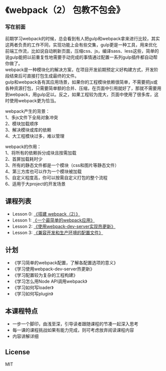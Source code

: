 # 《webpack（2） 包教不包会》

### 写在前面
前期学习webpack的时候，总会看到有人把gulp和webpack拿来进行比较，其实这两者负责的工作不同，实现功能上会有些交集，gulp更是一种工具，用来优化前端工作流，比如说自动刷新页面，压缩css、js，编译sass、less这些，简单的说gulp能把以前重复性地需要手动完成的事情通过配置一系列gulp插件都自动帮你做了。  
webpack是一种模块化的解决方案，在项目开发前期预定义好构建方式，开发阶段结束后可直接打包生成最终的文件。  
gulp和webpack各有其应用场景，如果你的工程模块依赖很简单，不需要把js或各种资源打包，只需要简单额的合并、压缩，在页面中引用就好了，那就不需要用到webpack，用gulp足以。反之，如果工程较为庞大，页面中使用了很多库，这时使用webpack更为恰当。

webpack产生的背景：  
1、多js文件下全局对象冲突  
2、模块加载顺序  
3、解决模块或库的依赖  
4、大工程模块过多，难以管理  

webpack的作用：  
1、将所有的依赖拆分成块且按需加载  
2、首屏加载耗时少  
3、所有的静态文件都是一个模块（css和图片等静态文件）  
4、第三方库也可以作为一个模块被加载  
5、自定义程度高，你可以按需自定义打包的整个流程  
6、适用于大project的开发场景  


## 课程列表

* Lesson 0: [《搭建 webpack（2）》](https://github.com/kingvid-chan/webpack-lessons/tree/master/lesson0)
* Lesson 1: [《一个最简单的webpack应用》](https://github.com/kingvid-chan/webpack-lessons/tree/master/lesson1)
* Lesson 2: [《使用webpack-dev-server实现热更新》](https://github.com/kingvid-chan/webpack-lessons/tree/master/lesson2)
* Lesson 3: [《兼容开发和生产环境的配置文件》](https://github.com/kingvid-chan/webpack-lessons/tree/master/lesson3)

## 计划

* 《学习简单的webpack配置，了解各配置选项的意义》
* 《学习使用webpack-dev-server热更新》
* 《学习配置较为复杂的工程构建》
* 《学习怎么用Node API调用webpack》
* 《学习如何写loader》
* 《学习如何写plugin》

## 本课程特点

* 一步一个脚印，由浅至深，引导读者跟随课程的节凑一起深入思考
* 每一课的课程挑战如果有能力完成，则可考虑放弃阅读课程内容
* 内容讲解详细

## License

MIT